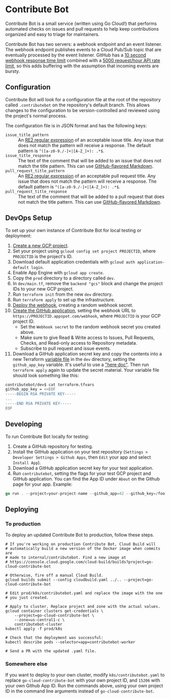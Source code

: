 # Contribute Bot

Contribute Bot is a small service (written using Go Cloud!) that performs
automated checks on issues and pull requests to help keep contributions
organized and easy to triage for maintainers.

Contribute Bot has two servers: a webhook endpoint and an event listener. The
webhook endpoint publishes events to a Cloud Pub/Sub topic that are eventually
processed by the event listener. GitHub has a
[10 second webhook response time limit][github-async] combined with a
[5000 request/hour API rate limit][github-ratelimit], so this adds buffering
with the assumption that incoming events are bursty.

[github-async]: https://developer.github.com/v3/guides/best-practices-for-integrators/#favor-asynchronous-work-over-synchronous
[github-ratelimit]: https://developer.github.com/v3/#rate-limiting

## Configuration

Contribute Bot will look for a configuration file at the root of the repository
called `.contributebot` on the repository's default branch. This allows changes
to the configuration to be version-controlled and reviewed using the project's
normal process.

The configuration file is in JSON format and has the following keys:

<dl>
  <dt><code>issue_title_pattern</code></dt>
  <dd>
    An <a href="https://golang.org/s/re2syntax">RE2 regular expression</a> of an
    acceptable issue title. Any issue that does not match the pattern will
    receive a response. The default pattern is
    <code>^([a-z0-9./-]+|[A-Z_]+): .*$</code>.
  </dd>
  <dt><code>issue_title_response</code></dt>
  <dd>
    The text of the comment that will be added to an issue that does not
    match the title pattern. This can use
    <a href="https://help.github.com/articles/about-writing-and-formatting-on-github/">GitHub-flavored Markdown</a>.
  </dd>
  <dt><code>pull_request_title_pattern</code></dt>
  <dd>
    An <a href="https://golang.org/s/re2syntax">RE2 regular expression</a> of an
    acceptable pull request title. Any issue that does not match the pattern will
    receive a response. The default pattern is
    <code>^([a-z0-9./-]+|[A-Z_]+): .*$</code>.
  </dd>
  <dt><code>pull_request_title_response</code></dt>
  <dd>
    The text of the comment that will be added to a pull request that does not
    match the title pattern. This can use
    <a href="https://help.github.com/articles/about-writing-and-formatting-on-github/">GitHub-flavored Markdown</a>.
  </dd>
</dl>

## DevOps Setup

To set up your own instance of Contribute Bot for local testing or deployment:

1.  [Create a new GCP project][].
1.  Set your project using `gcloud config set project PROJECTID`, where
    `PROJECTID` is the project's ID.
1.  Download default application credentials with `gcloud auth
    application-default login`.
1.  Enable App Engine with `gcloud app create`.
1.  Copy the `prod` directory to a directory called `dev`.
1.  In `dev/main.tf`, remove the `backend "gcs"` block and change the project
    IDs to your new GCP project.
1.  Run `terraform init` from the new `dev` directory.
1.  Run `terraform apply` to set up the infrastructure.
1.  [Deploy the webhook][], creating a random webhook secret.
1.  [Create the GitHub application][], setting the webhook URL to
    `https://PROJECTID.appspot.com/webhook`, where `PROJECTID` is your GCP
    project ID.
    *   Set the `Webhook secret` to the random webhook secret you created above.
    *   Make sure to give Read &amp; Write access to Issues, Pull Requests,
        Checks, and Read-only access to Repository metadata.
    *   Subscribe to pull request and issue events.
1.  Download a GitHub application secret key and copy the contents into a new
    Terraform [variable file][] in the `dev` directory, setting the
    `github_app_key` variable. It's useful to use a ["here doc"][]. Then run
    `terraform apply` again to update the secret material. Your variable file
    should look something like this:

```bash
contributebot/dev$ cat terraform.tfvars
github_app_key = <<EOF
-----BEGIN RSA PRIVATE KEY-----
...
-----END RSA PRIVATE KEY-----
EOF
```

[Create a new GCP project]: https://console.cloud.google.com/projectcreate
[Create the GitHub application]: https://github.com/settings/apps/new
[Deploy the webhook]: webhook/README.md
["here doc"]: https://www.terraform.io/docs/configuration/syntax.html
[variable file]: https://www.terraform.io/docs/configuration/variables.html#variable-files

## Developing

To run Contribute Bot locally for testing:

1.  Create a GitHub repository for testing.
1.  Install the GitHub application on your test repository (`Settings >
    Developer Settings > Github Apps`, then `Edit` your app and select `Install
    App`).
1.  Download a GitHub application secret key for your test application.
1.  Run `contributebot`, setting the flags for your test GCP project and GitHub
    application. You can find the App ID under `About` on the Github page for
    your app. Example:

```go
go run . --project=your-project-name --github_app=42 --github_key=/foo.pem
```

## Deploying

### To production

To deploy an updated Contribute Bot to production, follow these steps.

```shell
# If you're working on production Contribute Bot, Cloud Build will
# automatically build a new version of the Docker image when commits are
# made to internal/contributebot. Find a new image at
# https://console.cloud.google.com/cloud-build/builds?project=go-cloud-contribute-bot

# Otherwise, fire off a manual Cloud Build.
gcloud builds submit --config cloudbuild.yaml ../.. --project=go-cloud-contribute-bot

# Edit prod/k8s/contributebot.yaml and replace the image with the one
# you just created.

# Apply to cluster. Replace project and zone with the actual values.
gcloud container clusters get-credentials \
    --project=go-cloud-contribute-bot \
    --zone=us-central1-c \
    contributebot-cluster
kubectl apply -f prod/k8s

# Check that the deployment was successful:
kubectl describe pods --selector=app=contributebot-worker

# Send a PR with the updated .yaml file.
```

### Somewhere else

If you want to deploy to your own cluster, modify `k8s/contributebot.yaml` to
replace `go-cloud-contribute-bot` with your own project ID, and `15206` with
your own Github App ID. Run the commands above, using your own project ID
in the command line arguments instead of `go-cloud-contribute-bot`.

